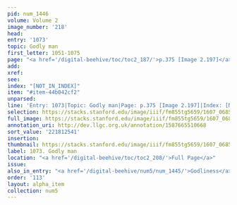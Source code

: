 ```yaml
---
pid: num_1446
volume: Volume 2
image_number: '218'
head:
entry: '1073'
topic: Godly man
first_letter: 1051-1075
page: "<a href='/digital-beehive/toc/toc2_187/'>p.375 [Image 2.197]</a>"
add:
xref:
see:
index: "[NOT_IN_INDEX]"
item: "#item-44b042cf2"
unparsed:
line: 'Entry: 1073|Topic: Godly man|Page: p.375 [Image 2.197]|Index: [NOT_IN_INDEX]|#item-44b042cf2'
selection: https://stacks.stanford.edu/image/iiif/fm855tg5659/1607_0685/930,2541,769,110/full/0/default.jpg
full_image: https://stacks.stanford.edu/image/iiif/fm855tg5659/1607_0685/full/full/0/default.jpg
annotation_uri: http://dev.llgc.org.uk/annotation/1587665510668
sort_value: '221812541'
insertion:
thumbnail: https://stacks.stanford.edu/image/iiif/fm855tg5659/1607_0685/930,2541,600,180/250,/0/default.jpg
label: 1073. Godly man
location: "<a href='/digital-beehive/toc/toc2_208/'>Full Page</a>"
issue:
also_in_entry: "<a href='/digital-beehive/num5/num_1445/'>Godliness</a>|<a href='/digital-beehive/num5/num_1447/'>Pietism</a>"
order: '113'
layout: alpha_item
collection: num5
---
```

